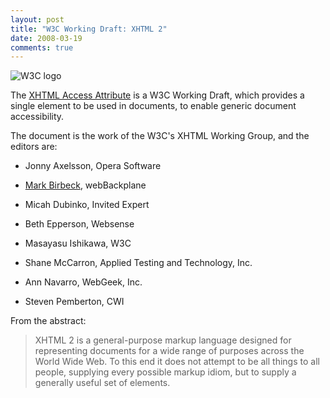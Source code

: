 ```yaml
---
layout: post
title: "W3C Working Draft: XHTML 2"
date: 2008-03-19
comments: true
---
```

![W3C logo](http://www.w3.org/Icons/w3c_home)

The [XHTML Access Attribute](http://www.w3.org/TR/xhtml2/) is a W3C Working
Draft, which provides a single element to be used in documents, to enable
generic document accessibility.

<!-- more -->

  
The document is the work of the W3C's XHTML Working Group, and the editors
are:

  

  * Jonny Axelsson, Opera Software
  

  * [Mark Birbeck](/mark-birbeck), webBackplane
  

  * Micah Dubinko, Invited Expert
  

  * Beth Epperson, Websense
  

  * Masayasu Ishikawa, W3C
  

  * Shane McCarron, Applied Testing and Technology, Inc.
  

  * Ann Navarro, WebGeek, Inc.
  

  * Steven Pemberton, CWI
  
  
  
From the abstract:

> XHTML 2 is a general-purpose markup language designed for representing
documents for a wide range of purposes across the World Wide Web. To this end
it does not attempt to be all things to all people, supplying every possible
markup idiom, but to supply a generally useful set of elements.

